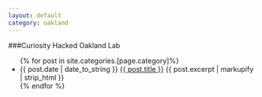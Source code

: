 ```yaml
---
layout: default
category: oakland
---
```

###Curiosity Hacked Oakland Lab
<ul>
  {% for post in site.categories.[page.category]%}
    <li>
      {{ post.date | date_to_string }} <a href="{{ post.url }}">{{ post.title }}</a>
      {{ post.excerpt | markupify | strip_html }}
    </li>
  {% endfor %}
</ul>
